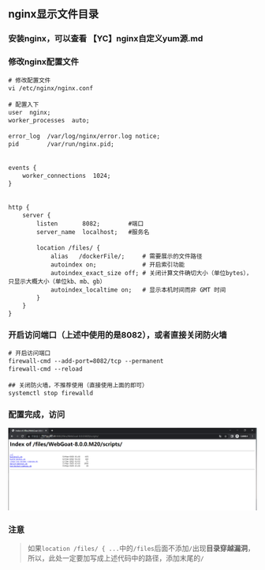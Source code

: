 ## nginx显示文件目录

### 安装nginx，可以查看 【YC】nginx自定义yum源.md

### 修改nginx配置文件
```shell
# 修改配置文件
vi /etc/nginx/nginx.conf

# 配置入下
user  nginx;
worker_processes  auto;

error_log  /var/log/nginx/error.log notice;
pid        /var/run/nginx.pid;


events {
    worker_connections  1024;
}


http {
    server {
        listen       8082;        #端口
        server_name  localhost;   #服务名

        location /files/ {
            alias   /dockerFile/;     # 需要展示的文件路径
            autoindex on;             # 开启索引功能
            autoindex_exact_size off; # 关闭计算文件确切大小（单位bytes），只显示大概大小（单位kb、mb、gb）
            autoindex_localtime on;   # 显示本机时间而非 GMT 时间
        }
    }
}
```

### 开启访问端口（上述中使用的是8082），或者直接关闭防火墙
```shell
# 开启访问端口
firewall-cmd --add-port=8082/tcp --permanent
firewall-cmd --reload

## 关闭防火墙，不推荐使用（直接使用上面的即可）
systemctl stop firewalld
```

### 配置完成，访问
![显示文件界面](../resource/nginx/nginx-显示文件界面.png)

### 注意
> 如果`location /files/ { ...`中的`/files`后面不添加`/`出现**目录穿越漏洞**，所以，此处一定要加写成上述代码中的路径，添加末尾的`/`